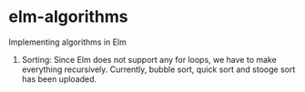 # elm-algorithms
Implementing algorithms in Elm

1. Sorting:
  Since Elm does not support any for loops, we have to make everything recursively.
  Currently, bubble sort, quick sort and stooge sort has been uploaded.
